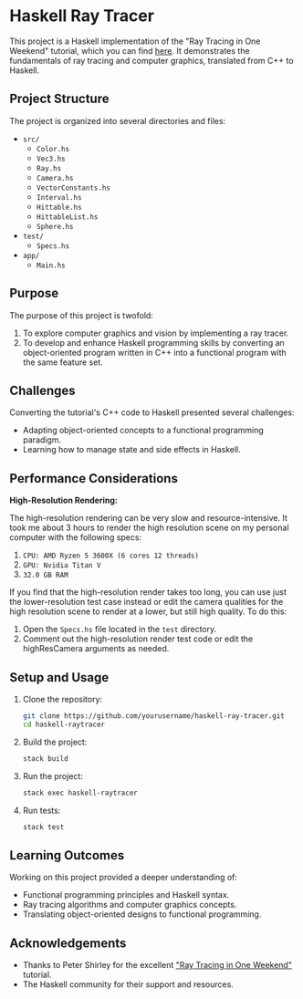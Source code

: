 # Haskell Ray Tracer

This project is a Haskell implementation of the "Ray Tracing in One Weekend" tutorial, which you can find [here](https://raytracing.github.io/books/RayTracingInOneWeekend.html). It demonstrates the fundamentals of ray tracing and computer graphics, translated from C++ to Haskell.

## Project Structure

The project is organized into several directories and files:

- `src/`
  - `Color.hs`
  - `Vec3.hs`
  - `Ray.hs`
  - `Camera.hs`
  - `VectorConstants.hs`
  - `Interval.hs`
  - `Hittable.hs`
  - `HittableList.hs`
  - `Sphere.hs`
- `test/`
  - `Specs.hs`
- `app/`
  - `Main.hs`

## Purpose

The purpose of this project is twofold:
1. To explore computer graphics and vision by implementing a ray tracer.
2. To develop and enhance Haskell programming skills by converting an object-oriented program written in C++ into a functional program with the same feature set.

## Challenges

Converting the tutorial's C++ code to Haskell presented several challenges:
- Adapting object-oriented concepts to a functional programming paradigm.
- Learning how to manage state and side effects in Haskell.

## Performance Considerations

**High-Resolution Rendering:**

The high-resolution rendering can be very slow and resource-intensive. It took me about 3 hours to render the high resolution scene on my personal computer with the following specs:
1. `CPU: AMD Ryzen 5 3600X (6 cores 12 threads)`
2. `GPU: Nvidia Titan V`
3. `32.0 GB RAM`

If you find that the high-resolution render takes too long, you can use just the lower-resolution test case instead or edit the camera qualities for the high resolution scene to render at a lower, but still high quality. To do this:
1. Open the `Specs.hs` file located in the `test` directory.
2. Comment out the high-resolution render test code or edit the highResCamera arguments as needed.

## Setup and Usage

1. Clone the repository:
    ```sh
    git clone https://github.com/yourusername/haskell-ray-tracer.git
    cd haskell-raytracer
    ```

2. Build the project:
    ```sh
    stack build
    ```

3. Run the project:
    ```sh
    stack exec haskell-raytracer
    ```

4. Run tests:
    ```sh
    stack test
    ```

## Learning Outcomes

Working on this project provided a deeper understanding of:
- Functional programming principles and Haskell syntax.
- Ray tracing algorithms and computer graphics concepts.
- Translating object-oriented designs to functional programming.

## Acknowledgements

- Thanks to Peter Shirley for the excellent ["Ray Tracing in One Weekend"](https://raytracing.github.io/books/RayTracingInOneWeekend.html) tutorial.
- The Haskell community for their support and resources.
